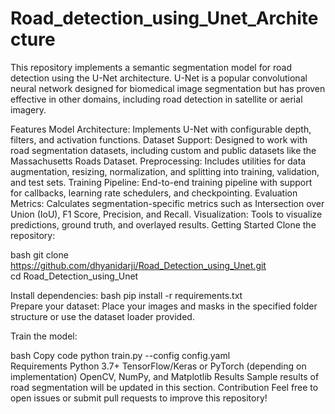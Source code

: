# Road_detection_using_Unet_Architecture
This repository implements a semantic segmentation model for road detection using the U-Net architecture. U-Net is a popular convolutional neural network designed for biomedical image segmentation but has proven effective in other domains, including road detection in satellite or aerial imagery.

Features
Model Architecture: Implements U-Net with configurable depth, filters, and activation functions.
Dataset Support: Designed to work with road segmentation datasets, including custom and public datasets like the Massachusetts Roads Dataset.
Preprocessing: Includes utilities for data augmentation, resizing, normalization, and splitting into training, validation, and test sets.
Training Pipeline: End-to-end training pipeline with support for callbacks, learning rate schedulers, and checkpointing.
Evaluation Metrics: Calculates segmentation-specific metrics such as Intersection over Union (IoU), F1 Score, Precision, and Recall.
Visualization: Tools to visualize predictions, ground truth, and overlayed results.
Getting Started
Clone the repository:

bash
git clone
https://github.com/dhyanidarji/Road_Detection_using_Unet.git  
cd Road_Detection_using_Unet  

Install dependencies:
bash
pip install -r requirements.txt  
Prepare your dataset:
Place your images and masks in the specified folder structure or use the dataset loader provided.

Train the model:

bash
Copy code
python train.py --config config.yaml  
Requirements
Python 3.7+
TensorFlow/Keras or PyTorch (depending on implementation)
OpenCV, NumPy, and Matplotlib
Results
Sample results of road segmentation will be updated in this section.
Contribution
Feel free to open issues or submit pull requests to improve this repository!
